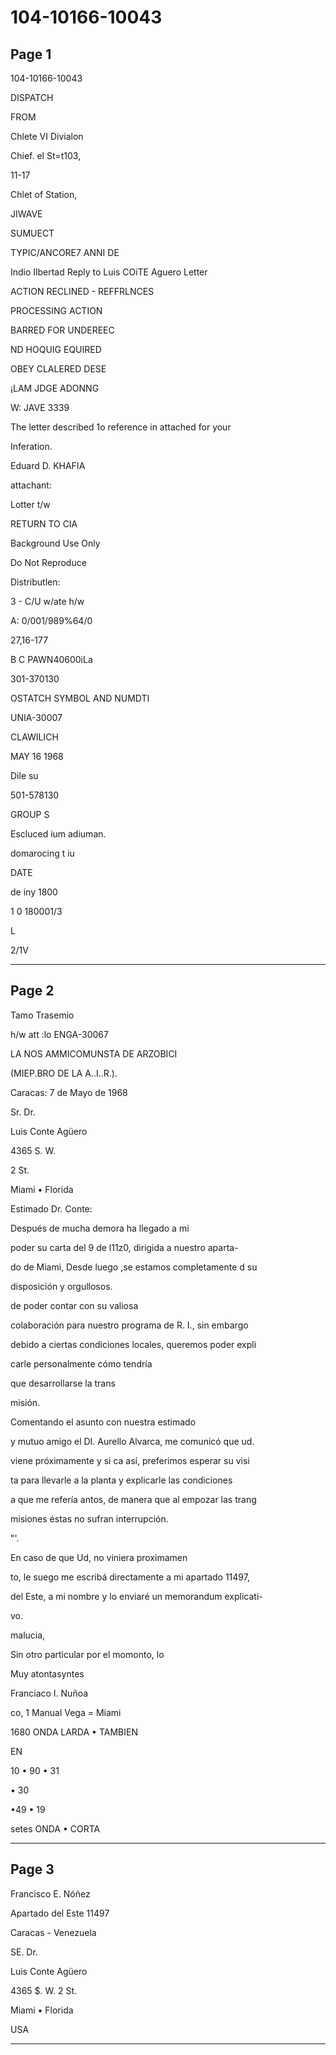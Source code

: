 # 104-10166-10043

## Page 1

104-10166-10043

DISPATCH

FROM

Chlete VI Divialon

Chief. el St=t103,

11-17

Chlet of Station,

JIWAVE

SUMUECT

TYPIC/ANCORE7 ANNI DE

Indio Ilbertad Reply to Luis COiTE Aguero Letter

ACTION RECLINED - REFFRLNCES

PROCESSING ACTION

BARRED FOR UNDEREEC

ND HOQUIG EQUIRED

OBEY CLALERED DESE

¡LAM JDGE ADONNG

W: JAVE 3339

The letter described 1o reference in attached for your

Inferation.

Eduard D. KHAFIA

attachant:

Lotter t/w

RETURN TO CIA

Background Use Only

Do Not Reproduce

Distributlen:

3 - C/U w/ate h/w

A: 0/001/989%64/0

27,16-177

B C PAWN40600iLa

301-370130

OSTATCH SYMBOL AND NUMDTI

UNIA-30007

CLAWILICH

MAY 16 1968

Dile su

501-578130

GROUP S

Escluced ium adiuman.

domarocing t iu

DATE

de iny 1800

1 0 180001/3

L

2/1V

---

## Page 2

Tamo Trasemio

h/w att :lo ENGA-30067

LA NOS AMMICOMUNSTA DE ARZOBICI

(MIEP.BRO DE LA A..I..R.).

Caracas: 7 de Mayo de 1968

Sr. Dr.

Luis Conte Agüero

4365 S. W.

2 St.

Miami • Florida

Estimado Dr. Conte:

Después de mucha demora ha llegado a mi

poder su carta del 9 de l11z0, dirigida a nuestro aparta-

do de Miami, Desde luego ,se estamos completamente d su

disposición y orgullosos.

de poder contar con su valiosa

colaboración para nuestro programa de R. I., sin embargo

debido a ciertas condiciones locales, queremos poder expli

carle personalmente cómo tendría

que desarrollarse la trans

misión.

Comentando el asunto con nuestra estimado

y mutuo amigo el DI. Aurello Alvarca, me comunicó que ud.

viene próximamente y si ca así, preferimos esperar su visi

ta para llevarle a la planta y explicarle las condiciones

a que me refería antos, de manera que al empozar las trang

misiones éstas no sufran interrupción.

"'.

En caso de que Ud, no viniera proximamen

to, le suego me escribá directamente a mi apartado 11497,

del Este, a mi nombre y lo enviaré un memorandum explicati-

vo.

malucia,

Sin otro particular por el momonto, lo

Muy atontasyntes

Franciaco I. Nuñoa

co, 1 Manual Vega = Miami

1680 ONDA LARDA • TAMBIEN

EN

10 • 90 • 31

• 30

•49 • 19

setes ONDA • CORTA

---

## Page 3

Francisco E. Nóñez

Apartado del Este 11497

Caracas - Venezuela

SE. Dr.

Luis Conte Agüero

4365 $. W. 2 St.

Miami • Florida

USA

---

